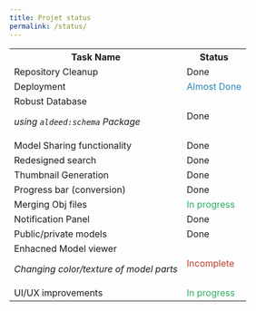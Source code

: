 ```yaml
---
title: Projet status
permalink: /status/
---
```


<p class="lead">
</p>

<table>
   <tr>
   <th>Task Name</th>
   <th>Status</th>
   </tr>
   <tr>
      <td>Repository Cleanup</td>
      <td>Done</td>
   </tr>
   <tr>
      <td>Deployment</td>
      <td><span style="color:#2980b9;">Almost Done</span></td>
   </tr> 
   <tr>
      <td>Robust Database <p><em>using <code>aldeed:schema</code> Package</em></p></td>
      <td>Done</td>
   </tr>
   <tr>
      <td>Model Sharing functionality</td>
      <td>Done</td>
   </tr>
   <tr>
      <td>Redesigned search</td>
      <td>Done</td>
   </tr>
   <tr>
      <td>Thumbnail Generation</td>
      <td>Done</td>
   </tr>
   <tr>
      <td>Progress bar (conversion)</td>
      <td>Done</td>
   </tr>
   <tr>
      <td>Merging Obj files</td>
      <td><span style="color:#27ae60;">In progress</span></td>
   </tr>
   <tr>
      <td>Notification Panel</td>
      <td>Done</td>
   </tr> 
   <tr>
      <td>Public/private models</td>
      <td>Done</td>
   </tr>
   <tr>
      <td>Enhacned Model viewer <p><em>Changing color/texture of model parts</em></p></td>
      <td><span style="color:#c0392b;">Incomplete</span></td>
   </tr> 
   <tr>
      <td>UI/UX improvements</td>
      <td><span style="color:#27ae60;">In progress</span></td>
   </tr> 


</table>
